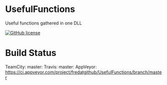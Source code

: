 # UsefulFunctions
Useful functions gathered in one DLL

[![GitHub license](https://img.shields.io/github/license/MarcosMeli/FileHelpers.svg)](https://github.com/fredatgithub/UsefulFunctions#license)

# Build Status
TeamCity: master:
Travis: master:
AppVeyor: https://ci.appveyor.com/project/fredatgithub/UsefulFunctions/branch/master
